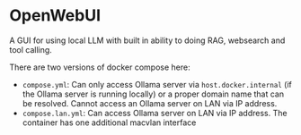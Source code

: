 # OpenWebUI

A GUI for using local LLM with built in ability to doing RAG, websearch and tool calling. 

There are two versions of docker compose here:

- `compose.yml`: Can only access Ollama server via `host.docker.internal` (if the Ollama server is running locally) or a proper domain name that can be resolved. Cannot access an Ollama server on LAN via IP address.
- `compose.lan.yml`: Can access Ollama server on LAN via IP address. The container has one additional macvlan interface

